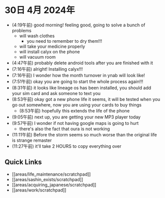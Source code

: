 # 30日 4月 2024年
- (4:19午前) good morning! feeling good, going to solve a bunch of problems
  - will wash clothes
    - you need to remember to dry them!!!
  - will take your medicine properly
  - will install calyx on the phone
  - will vacuum room
- (4:47午前) probably delete android tools after you are finished with it
- (7:16午前) alright! Installing calyx!!!
- (7:16午前) I wonder how the month turnover in ynab will look like!
- (7:51午前) okay you are going to start the whole process again!!!
- (8:31午前) it looks like lineage os has been installed, you should add your sim card and ask someone to text you
- (8:53午前) okay got a new phone life it seems, it will be tested when you go out somewhere, now you are using your cards to buy things
  - (8:53午前) hopefully this extends the life of the phone
- (9:05午前) next up, you are getting your new MP3 player today
- (9:57午前) I wonder if not having google maps is going to hurt
  - there's also the fact that oura is not working
- (11:11午前) Before the storm seems so much worse than the original life is strange remaster
- (11:27午前) it'll take 2 HOURS to copy everything over








## Quick Links
- [[areas/life_maintenance/scratchpad]]
- [[areas/sashin_exists/scratchpad]]
- [[areas/acquiring_japanese/scratchpad]]
- [[areas/work/scratchpad]]
